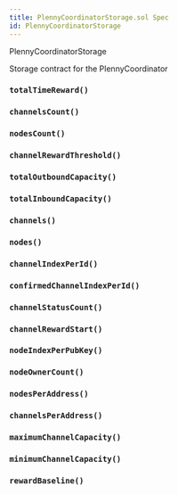 ```yaml
---
title: PlennyCoordinatorStorage.sol Spec
id: PlennyCoordinatorStorage
---
```


 PlennyCoordinatorStorage

Storage contract for the PlennyCoordinator



### `totalTimeReward()`
### `channelsCount()`
### `nodesCount()`
### `channelRewardThreshold()`
### `totalOutboundCapacity()`
### `totalInboundCapacity()`
### `channels()`
### `nodes()`
### `channelIndexPerId()`
### `confirmedChannelIndexPerId()`
### `channelStatusCount()`
### `channelRewardStart()`
### `nodeIndexPerPubKey()`
### `nodeOwnerCount()`
### `nodesPerAddress()`
### `channelsPerAddress()`
### `maximumChannelCapacity()`
### `minimumChannelCapacity()`
### `rewardBaseline()`


